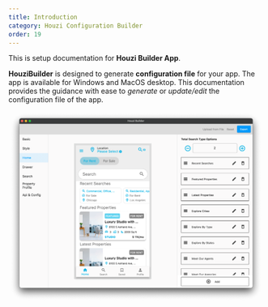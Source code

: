 ```yaml
---
title: Introduction
category: Houzi Configuration Builder
order: 19
---
```


This is setup documentation for **Houzi Builder App**.

**HouziBuilder** is designed to generate **configuration file** for your app. The app is available for Windows and MacOS desktop. This documentation provides the guidance with ease to *generate* or *update/edit* the configuration file of the app.


![Houzi app builder for Houzez](../../images/houzi-app-builder-for-houzez.png)